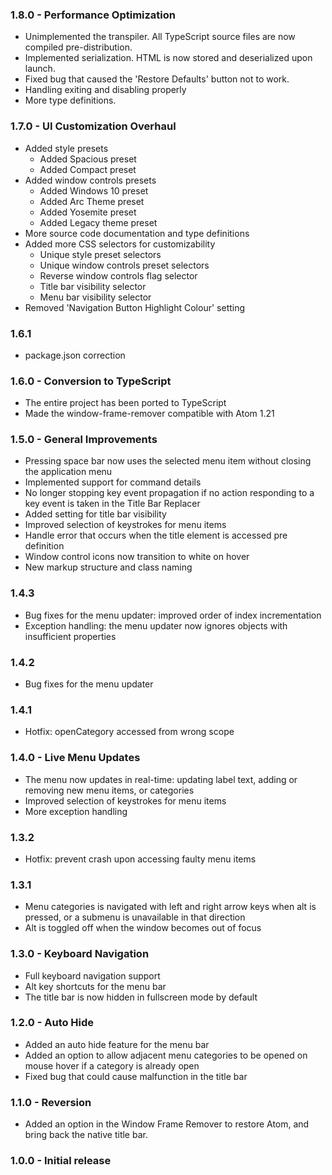 ### 1.8.0 - Performance Optimization
 * Unimplemented the transpiler. All TypeScript source files are now compiled pre-distribution.
 * Implemented serialization. HTML is now stored and deserialized upon launch.
 * Fixed bug that caused the 'Restore Defaults' button not to work.
 * Handling exiting and disabling properly
 * More type definitions.

### 1.7.0 - UI Customization Overhaul
 * Added style presets
    * Added Spacious preset
    * Added Compact preset
 * Added window controls presets
    * Added Windows 10 preset
    * Added Arc Theme preset
    * Added Yosemite preset
    * Added Legacy theme preset
 * More source code documentation and type definitions
 * Added more CSS selectors for customizability
    * Unique style preset selectors
    * Unique window controls preset selectors
    * Reverse window controls flag selector
    * Title bar visibility selector
    * Menu bar visibility selector
 * Removed 'Navigation Button Highlight Colour' setting

### 1.6.1
 * package.json correction

### 1.6.0 - Conversion to TypeScript
 * The entire project has been ported to TypeScript
 * Made the window-frame-remover compatible with Atom 1.21

### 1.5.0 - General Improvements
 * Pressing space bar now uses the selected menu item without closing the application menu
 * Implemented support for command details
 * No longer stopping key event propagation if no action responding to a key event is taken in the Title Bar Replacer
 * Added setting for title bar visibility
 * Improved selection of keystrokes for menu items
 * Handle error that occurs when the title element is accessed pre definition
 * Window control icons now transition to white on hover
 * New markup structure and class naming

### 1.4.3
 * Bug fixes for the menu updater: improved order of index incrementation
 * Exception handling: the menu updater now ignores objects with insufficient properties

### 1.4.2
 * Bug fixes for the menu updater

### 1.4.1
 * Hotfix: openCategory accessed from wrong scope

### 1.4.0 - Live Menu Updates
 * The menu now updates in real-time: updating label text, adding or removing new menu items, or categories
 * Improved selection of keystrokes for menu items
 * More exception handling

### 1.3.2
 * Hotfix: prevent crash upon accessing faulty menu items

### 1.3.1
 * Menu categories is navigated with left and right arrow keys when alt is pressed, or a submenu is unavailable in that direction
 * Alt is toggled off when the window becomes out of focus

### 1.3.0 - Keyboard Navigation
 * Full keyboard navigation support
 * Alt key shortcuts for the menu bar
 * The title bar is now hidden in fullscreen mode by default

### 1.2.0 - Auto Hide
 * Added an auto hide feature for the menu bar
 * Added an option to allow adjacent menu categories to be opened on mouse hover if a category is already open
 * Fixed bug that could cause malfunction in the title bar

### 1.1.0 - Reversion
 * Added an option in the Window Frame Remover to restore Atom, and bring back the native title bar.

### 1.0.0 - Initial release
